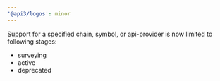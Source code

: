 ```yaml
---
'@api3/logos': minor
---
```


Support for a specified chain, symbol, or api-provider is now limited to following stages: 
* surveying
* active
* deprecated